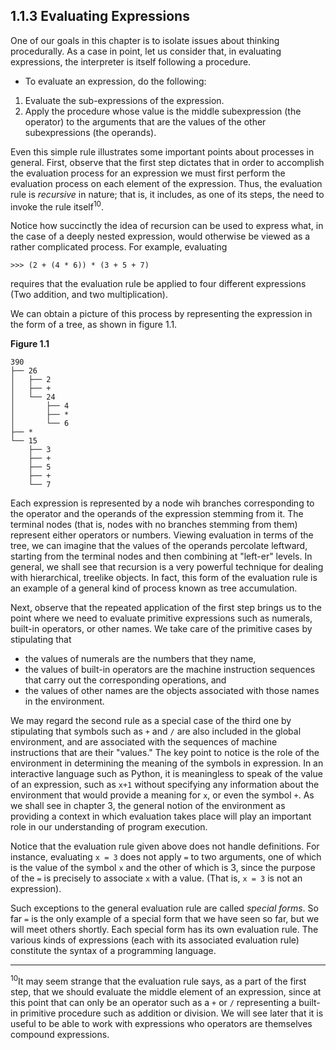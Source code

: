 ## 1.1.3 Evaluating Expressions

One of our goals in this chapter is to isolate issues about thinking procedurally. As a case in point, let us consider that, in evaluating expressions, the interpreter is itself following a procedure.

- To evaluate an expression, do the following:
1. Evaluate the sub-expressions of the expression.
2. Apply the procedure whose value is the middle subexpression (the operator) to the arguments that are the values of the other subexpressions (the operands).

Even this simple rule illustrates some important points about processes in general. First, observe that the first step dictates that in order to accomplish the evaluation process for an expression we must first perform the evaluation process on each element of the expression. Thus, the evaluation rule is _recursive_ in nature; that is, it includes, as one of its steps, the need to invoke the rule itself<sup>10</sup>.

Notice how succinctly the idea of recursion can be used to express what, in the case of a deeply nested expression, would otherwise be viewed as a rather complicated process. For example, evaluating
```
>>> (2 + (4 * 6)) * (3 + 5 + 7)
```
requires that the evaluation rule be applied to four different expressions (Two addition, and two multiplication). 

We can obtain a picture of this process by representing the expression in the form of a tree, as shown in figure 1.1.

**Figure 1.1**
```
390
├── 26
│   ├── 2
│   ├── +
│   └── 24
│       ├── 4
│       ├── *
│       └── 6
├── *
└── 15
    ├── 3
    ├── +
    ├── 5
    ├── +
    └── 7
```

Each expression is represented by a node wih branches corresponding to the operator and the operands of the expression stemming from it. The terminal nodes (that is, nodes with no branches stemming from them) represent either operators or numbers. Viewing evaluation in terms of the tree, we can imagine that the values of the operands percolate leftward, starting from the terminal nodes and then combining at "left-er" levels. In general, we shall see that recursion is a very powerful technique for dealing with hierarchical, treelike objects. In fact, this form of the evaluation rule is an example of a general kind of process known as tree accumulation.

Next, observe that the repeated application of the first step brings us to the point where we need to evaluate primitive expressions such as numerals, built-in operators, or other names. We take care of the primitive cases by stipulating that

- the values of numerals are the numbers that they name,
- the values of built-in operators are the machine instruction sequences that carry out the corresponding operations, and
- the values of other names are the objects associated with those names in the environment.

We may regard the second rule as a special case of the third one by stipulating that symbols such as `+` and `/` are also included in the global environment, and are associated with the sequences of machine instructions that are their "values." The key point to notice is the role of the environment in determining the meaning of the symbols in expression. In an interactive language such as Python, it is meaningless to speak of the value of an expression, such as `x+1` without specifying any information about the environment that would provide a meaning for `x`, or even the symbol `+`. As we shall see in chapter 3, the general notion of the environment as providing a context in which evaluation takes place will play an important role in our understanding of program execution.

Notice that the evaluation rule given above does not handle definitions. For instance, evaluating `x = 3` does not apply `=` to two arguments, one of which is the value of the symbol `x` and the other of which is 3, since the purpose of the `=` is precisely to associate `x` with a value. (That is, `x = 3` is not an expression).

Such exceptions to the general evaluation rule are called _special forms_. So far `=` is the only example of a special form that we have seen so far, but we will meet others shortly. Each special form has its own evaluation rule. The various kinds of expressions (each with its associated evaluation rule) constitute the syntax of a programming language.


---

<sup>10</sup>It may seem strange that the evaluation rule says, as a part of the first step, that we should evaluate the middle element of an expression, since at this point that can only be an operator such as a `+` or `/` representing a built-in primitive procedure such as addition or division. We will see later that it is useful to be able to work with expressions who operators are themselves compound expressions.